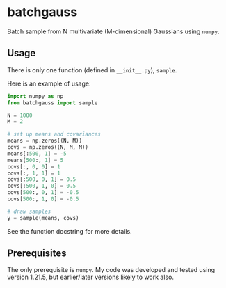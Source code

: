 # batchgauss

Batch sample from N multivariate (M-dimensional) Gaussians using `numpy`.

## Usage

There is only one function (defined in `__init__.py`), `sample`.

Here is an example of usage:
```python
import numpy as np
from batchgauss import sample

N = 1000
M = 2

# set up means and covariances
means = np.zeros((N, M))
covs = np.zeros((N, M, M))
means[:500, 1] = -5
means[500:, 1] = 5
covs[:, 0, 0] = 1
covs[:, 1, 1] = 1
covs[:500, 0, 1] = 0.5
covs[:500, 1, 0] = 0.5
covs[500:, 0, 1] = -0.5
covs[500:, 1, 0] = -0.5

# draw samples
y = sample(means, covs)
```
See the function docstring for more details.

## Prerequisites

The only prerequisite is `numpy`. My code was developed and tested using version 1.21.5, but earlier/later versions likely to work also.
